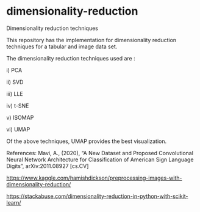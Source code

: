 # dimensionality-reduction
Dimensionality reduction techniques

This repository has the implementation for dimensionality reduction techniques for a tabular and image data set.

The dimensionality reduction techniques used are :

i) PCA

ii) SVD

iii) LLE

iv) t-SNE

v) ISOMAP

vi) UMAP

Of the above techniques, UMAP provides the best visualization.

References:
Mavi, A., (2020), “A New Dataset and Proposed Convolutional Neural Network Architecture for Classification of American Sign Language Digits”, arXiv:2011.08927 [cs.CV]

https://www.kaggle.com/hamishdickson/preprocessing-images-with-dimensionality-reduction/

https://stackabuse.com/dimensionality-reduction-in-python-with-scikit-learn/
